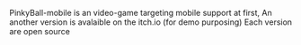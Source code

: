PinkyBall-mobile is an video-game targeting mobile support at first,
An another version is avalaible on the itch.io (for demo purposing)
Each version are open source
